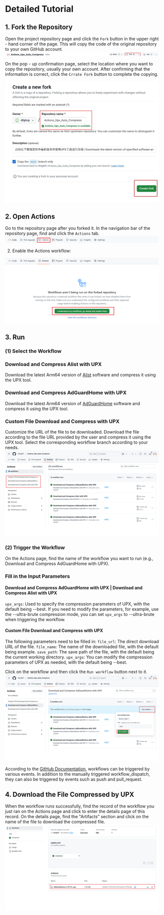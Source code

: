 # Detailed Tutorial

## 1. Fork the Repository
Open the project repository page and click the `Fork` button in the upper right - hand corner of the page. This will copy the code of the original repository to your own GitHub account.
![fork](./images/fork-btn.png 'fork')

On the pop - up confirmation page, select the location where you want to copy the repository, usually your own account. After confirming that the information is correct, click the `Crrate Fork` button to complete the copying.

![fork2](./images/fork-detail.png 'fork2')

## 2. Open Actions
Go to the repository page after you forked it.
In the navigation bar of the repository page, find and click the `Actions` tab.
![Actions Entry](./images/actions-btn.png 'Actions Entry')

2. Enable the Actions workflow:

![Enable Actions Workflow](./images/actions-enable.png 'Enable Actions Workflow')

## 3. Run
### (1) Select the Workflow
### Download and Compress Alist with UPX
Download the latest Arm64 version of [Alist](https://github.com/AlistGo/alist) software and compress it using the UPX tool.
### Download and Compress AdGuardHome with UPX
Download the latest Arm64 version of [AdGuardHome](https://github.com/AdguardTeam/AdGuardHome) software and compress it using the UPX tool.
### Custom File Download and Compress with UPX
Customize the URL of the file to be downloaded. Download the file according to the file URL provided by the user and compress it using the UPX tool.
Select the corresponding workflow branch according to your needs.
![Select Workflow Branch](./images/choose.png 'Select Workflow Branch')

### (2) Trigger the Workflow
On the Actions page, find the name of the workflow you want to run (e.g., Download and Compress AdGuardHome with UPX). 

### Fill in the Input Parameters
#### Download and Compress AdGuardHome with UPX | Download and Compress Alist with UPX
`upx_args`: Used to specify the compression parameters of UPX, with the default being --best. If you need to modify the parameters, for example, use the --ultra-brute compression mode, you can set `upx_args` to --ultra-brute when triggering the workflow.
#### Custom File Download and Compress with UPX
The following parameters need to be filled in:
`file_url`: The direct download URL of the file.
`file_name`: The name of the downloaded file, with the default being example.
`save_path`: The save path of the file, with the default being the current working directory.
`upx_args`: You can modify the compression parameters of UPX as needed, with the default being --best.

Click on the workflow and then click the `Run workflow` button next to it.
![run workflow](./images/run.png 'run workflow')

According to the [GitHub Documentation](https://docs.github.com/en/actions), workflows can be triggered by various events. In addition to the manually triggered workflow_dispatch, they can also be triggered by events such as push and pull_request.


## 4. Download the File Compressed by UPX
When the workflow runs successfully, find the record of the workflow you just ran on the Actions page and click to enter the details page of this record.
On the details page, find the "Artifacts" section and click on the name of the file to download the compressed file.
![download artifacts](./images/download.png 'run workflow')